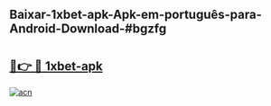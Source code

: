 ## Baixar-1xbet-apk-Apk-em-português​-para-Android-Download-#bgzfg

# <h2><a href="https://ainizakaria.my?title=1xbet-apk&ref=20M">🔗👉 🔴 1xbet-apk</a></h2>

[![acn](https://github.com/user-attachments/assets/0f9c940e-d8b0-45ae-aac7-cd30a18b3e1c)](https://ainizakaria.my?title=1xbet-apk&ref=20M)

